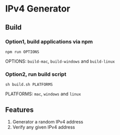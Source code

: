 # IPv4 Generator

## Build

### Option1, build applications via npm
```shell
npm run OPTIONS
```

OPTIONS: ```build-mac```, ```build-windows``` and ```build-linux```

### Option2, run build script
```shell
sh build.sh PLATFORMS
```

PLATFORMS: ```mac```, ```windows``` and ```linux```


## Features
1. Generator a random IPv4 address      
2. Verify any given IPv4 address